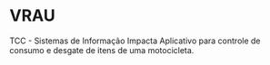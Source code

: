 # VRAU
TCC - Sistemas de Informação Impacta
Aplicativo para controle de consumo e desgate de itens de uma motocicleta.

